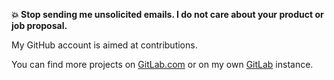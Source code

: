 **💥 Stop sending me unsolicited emails. I do not care about your product or job proposal.**

My GitHub account is aimed at contributions.

You can find more projects on [GitLab.com](https://gitlab.com/Exagone313) or on my own [GitLab](https://gitlab.ewd.app/) instance.
